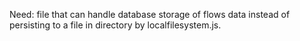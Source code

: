 Need:
    file that can handle database storage of flows data instead of persisting to a file in directory by localfilesystem.js.

